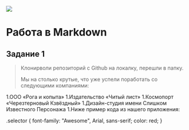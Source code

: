![](https://netology-code.github.io/git-homeworks/introduction/assets/logo.png)
# Работа в Markdown
## Задание 1 ##
>Клонирволи репозиторий с Github на локалку, перешли в папку.
>
>Мы на столько крутые, что уже успели поработать со следующими компаниями:

1.ООО «Рога и копыта»
1.Издательство «Читый лист»
1.Космопорт «Черезтерновый Кзвёздный»
1.Дизайн-студия имени Слишком Известного Персонажа
1.Ниже пример кода из нашего приложения:

.selector {
  font-family: "Awesome", Arial, sans-serif;
  color: red;
}
